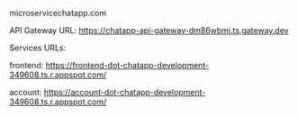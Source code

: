 microservicechatapp.com

API Gateway URL: 	https://chatapp-api-gateway-dm86wbmj.ts.gateway.dev


Services URLs:

frontend: 			https://frontend-dot-chatapp-development-349608.ts.r.appspot.com/

account:			https://account-dot-chatapp-development-349608.ts.r.appspot.com/
